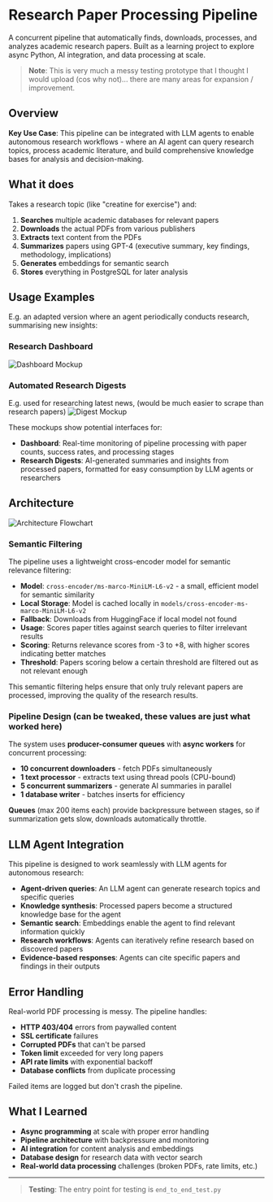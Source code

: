 # Research Paper Processing Pipeline

A concurrent pipeline that automatically finds, downloads, processes, and analyzes academic research papers.
Built as a learning project to explore async Python, AI integration, and data processing at scale.

> **Note**: This is very much a messy testing prototype that I thought I would upload (cos why not)... there are many areas for expansion / improvement.

## Overview

**Key Use Case**: This pipeline can be integrated with LLM agents to enable autonomous research workflows - where an AI agent can query research topics, process academic literature, and build comprehensive knowledge bases for analysis and decision-making.

## What it does

Takes a research topic (like "creatine for exercise") and:
1. **Searches** multiple academic databases for relevant papers
2. **Downloads** the actual PDFs from various publishers
3. **Extracts** text content from the PDFs
4. **Summarizes** papers using GPT-4 (executive summary, key findings, methodology, implications)
5. **Generates** embeddings for semantic search
6. **Stores** everything in PostgreSQL for later analysis

## Usage Examples

E.g. an adapted version where an agent periodically conducts research, summarising new insights:
### Research Dashboard
![Dashboard Mockup](readme_assets/mockup_dashboard.png)

### Automated Research Digests
E.g. used for researching latest news, (would be much easier to scrape than research papers)
![Digest Mockup](readme_assets/mockup_digests.png)

These mockups show potential interfaces for:
- **Dashboard**: Real-time monitoring of pipeline processing with paper counts, success rates, and processing stages
- **Research Digests**: AI-generated summaries and insights from processed papers, formatted for easy consumption by LLM agents or researchers


## Architecture

![Architecture Flowchart](readme_assets/architecture_flowchart.png)

### Semantic Filtering

The pipeline uses a lightweight cross-encoder model for semantic relevance filtering:

- **Model**: `cross-encoder/ms-marco-MiniLM-L6-v2` - a small, efficient model for semantic similarity
- **Local Storage**: Model is cached locally in `models/cross-encoder-ms-marco-MiniLM-L6-v2`
- **Fallback**: Downloads from HuggingFace if local model not found
- **Usage**: Scores paper titles against search queries to filter irrelevant results
- **Scoring**: Returns relevance scores from -3 to +8, with higher scores indicating better matches
- **Threshold**: Papers scoring below a certain threshold are filtered out as not relevant enough

This semantic filtering helps ensure that only truly relevant papers are processed, improving the quality of the research results.

### Pipeline Design (can be tweaked, these values are just what worked here)

The system uses **producer-consumer queues** with **async workers** for concurrent processing:

- **10 concurrent downloaders** - fetch PDFs simultaneously
- **1 text processor** - extracts text using thread pools (CPU-bound)
- **5 concurrent summarizers** - generate AI summaries in parallel
- **1 database writer** - batches inserts for efficiency

**Queues** (max 200 items each) provide backpressure between stages, so if summarization gets slow, downloads automatically throttle.

## LLM Agent Integration

This pipeline is designed to work seamlessly with LLM agents for autonomous research:

- **Agent-driven queries**: An LLM agent can generate research topics and specific queries
- **Knowledge synthesis**: Processed papers become a structured knowledge base for the agent
- **Semantic search**: Embeddings enable the agent to find relevant information quickly
- **Research workflows**: Agents can iteratively refine research based on discovered papers
- **Evidence-based responses**: Agents can cite specific papers and findings in their outputs


## Error Handling

Real-world PDF processing is messy. The pipeline handles:

- **HTTP 403/404** errors from paywalled content
- **SSL certificate** failures
- **Corrupted PDFs** that can't be parsed
- **Token limit** exceeded for very long papers
- **API rate limits** with exponential backoff
- **Database conflicts** from duplicate processing

Failed items are logged but don't crash the pipeline.


## What I Learned

- **Async programming** at scale with proper error handling
- **Pipeline architecture** with backpressure and monitoring
- **AI integration** for content analysis and embeddings
- **Database design** for research data with vector search
- **Real-world data processing** challenges (broken PDFs, rate limits, etc.)

---

> **Testing**: The entry point for testing is `end_to_end_test.py`
